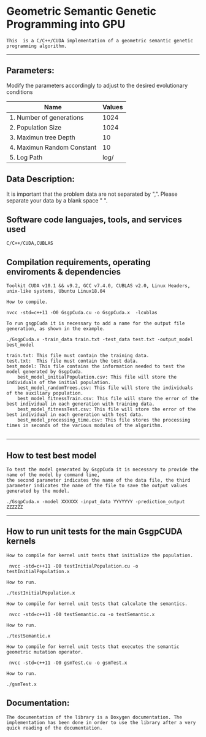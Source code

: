 # Geometric Semantic Genetic Programming into GPU
```
This  is a C/C++/CUDA implementation of a geometric semantic genetic programming algorithm.
```
***
## Parameters:  

Modify the parameters accordingly to adjust to the desired evolutionary conditions

| Name     								| Values   |
| -------- 								| -------- |
|1.  Number of generations				| 1024
|2.  Population Size					| 1024
|3.  Maximun tree Depth					| 10
|4. Maximun Random Constant			| 10
|5. Log Path                           | log/


## Data Description:  
It is important that the problem data are not separated by ",". Please separate your data by a blank space " ".

## Software code languajes, tools, and services used
```
C/C++/CUDA,CUBLAS
```
## Compilation requirements, operating enviroments & dependencies 
```
Toolkit CUDA v10.1 && v9.2, GCC v7.4.0, CUBLAS v2.0, Linux Headers, unix-like systems, Ubuntu Linux18.04

How to compile.

nvcc -std=c++11 -O0 GsgpCuda.cu -o GsgpCuda.x  -lcublas

To run gsgpCuda it is necessary to add a name for the output file generation, as shown in the example.

./GsgpCuda.x -train_data train.txt -test_data test.txt -output_model best_model

train.txt: This file must contain the training data.
test.txt:  This file must contain the test data.
best_model: This file contains the information needed to test the model generated by GsgpCuda.
    best_model_initialPopulation.csv: This file will store the individuals of the initial population.
    best_model_randomTrees.csv: This file will store the individuals of the auxiliary population.
    best_model_fitnessTrain.csv: This file will store the error of the best individual in each generation with training data.
    best_model_fitnessTest.csv: This file will store the error of the best individual in each generation with test data.
    best_model_processing_time.csv: This file stores the processing times in seconds of the various modules of the algorithm. 


```
***

## How to test best model
```
To test the model generated by GsgpCuda it is necessary to provide the name of the model by command line, 
the second parameter indicates the name of the data file, the third parameter indicates the name of the file to save the output values generated by the model.

./GsgpCuda.x -model XXXXXX -input_data YYYYYYY -prediction_output ZZZZZZ

```
***

## How to run unit tests for the main GsgpCUDA kernels
```
How to compile for kernel unit tests that initialize the population.

 nvcc -std=c++11 -O0 testInitialPopulation.cu -o testInitialPopulation.x

How to run.

./testInitialPopulation.x

How to compile for kernel unit tests that calculate the semantics.

 nvcc -std=c++11 -O0 testSemantic.cu -o testSemantic.x 

How to run.

./testSemantic.x 

How to compile for kernel unit tests that executes the semantic geometric mutation operator.

 nvcc -std=c++11 -O0 gsmTest.cu -o gsmTest.x

How to run.

./gsmTest.x
```
## Documentation:
```
The documentation of the library is a Doxygen documentation. The implementation has been done in order to use the library after a very quick reading of the documentation.
```